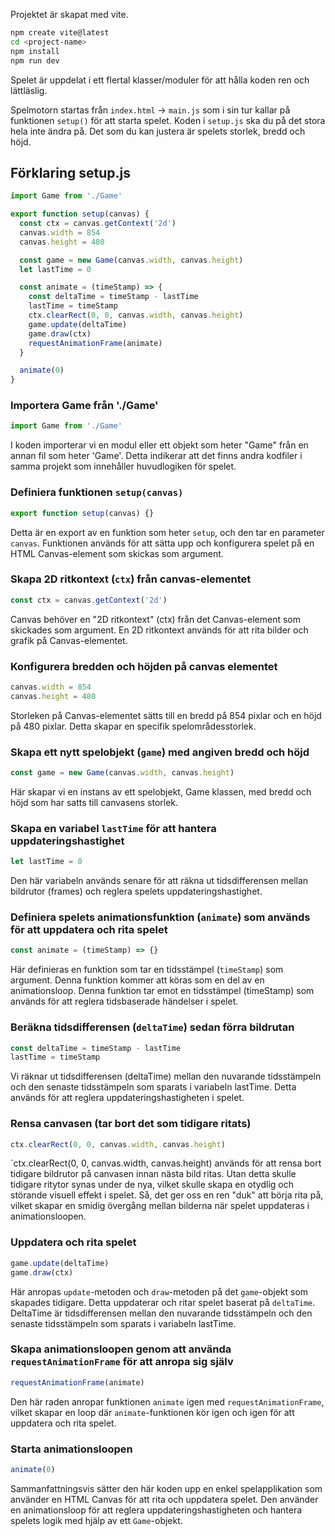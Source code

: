 Projektet är skapat med vite.

```bash
npm create vite@latest
cd <project-name>
npm install
npm run dev
```
Spelet är uppdelat i ett flertal klasser/moduler för att hålla koden ren och lättläslig.

Spelmotorn startas från `index.html` -> `main.js` som i sin tur kallar på funktionen `setup()` för att starta spelet.
Koden i `setup.js` ska du på det stora hela inte ändra på. Det som du kan justera är spelets storlek, bredd och höjd.

## Förklaring setup.js

```javascript
import Game from './Game'

export function setup(canvas) {
  const ctx = canvas.getContext('2d')
  canvas.width = 854
  canvas.height = 480

  const game = new Game(canvas.width, canvas.height)
  let lastTime = 0

  const animate = (timeStamp) => {
    const deltaTime = timeStamp - lastTime
    lastTime = timeStamp
    ctx.clearRect(0, 0, canvas.width, canvas.height)
    game.update(deltaTime)
    game.draw(ctx)
    requestAnimationFrame(animate)
  }

  animate(0)
}
```

### Importera Game från './Game'

```javascript
import Game from './Game'
```

I koden importerar vi en modul eller ett objekt som heter "Game" från en annan fil som heter 'Game'. Detta indikerar att det finns andra kodfiler i samma projekt som innehåller huvudlogiken för spelet.

### Definiera funktionen `setup(canvas)`

```javascript
export function setup(canvas) {}
```

Detta är en export av en funktion som heter `setup`, och den tar en parameter `canvas`. Funktionen används för att sätta upp och konfigurera spelet på en HTML Canvas-element som skickas som argument.

### Skapa 2D ritkontext (`ctx`) från canvas-elementet

```javascript
const ctx = canvas.getContext('2d')
```

Canvas behöver en "2D ritkontext" (ctx) från det Canvas-element som skickades som argument. En 2D ritkontext används för att rita bilder och grafik på Canvas-elementet.

### Konfigurera bredden och höjden på canvas elementet

```javascript
canvas.width = 854
canvas.height = 480
```

Storleken på Canvas-elementet sätts till en bredd på 854 pixlar och en höjd på 480 pixlar. Detta skapar en specifik spelområdesstorlek.

### Skapa ett nytt spelobjekt (`game`) med angiven bredd och höjd

```javascript
const game = new Game(canvas.width, canvas.height)
```

Här skapar vi en instans av ett spelobjekt, Game klassen, med bredd och höjd som har satts till canvasens storlek.

### Skapa en variabel `lastTime` för att hantera uppdateringshastighet

```javascript
let lastTime = 0
```

Den här variabeln används senare för att räkna ut tidsdifferensen mellan bildrutor (frames) och reglera spelets uppdateringshastighet.

### Definiera spelets animationsfunktion (`animate`) som används för att uppdatera och rita spelet

```javascript
const animate = (timeStamp) => {}
```

Här definieras en funktion som tar en tidsstämpel (`timeStamp`) som argument. Denna funktion kommer att köras som en del av en animationsloop. Denna funktion tar emot en tidsstämpel (timeStamp) som används för att reglera tidsbaserade händelser i spelet.

### Beräkna tidsdifferensen (`deltaTime`) sedan förra bildrutan

```javascript
const deltaTime = timeStamp - lastTime
lastTime = timeStamp
```

Vi räknar ut tidsdifferensen (deltaTime) mellan den nuvarande tidsstämpeln och den senaste tidsstämpeln som sparats i variabeln lastTime. Detta används för att reglera uppdateringshastigheten i spelet.

### Rensa canvasen (tar bort det som tidigare ritats)

```javascript
ctx.clearRect(0, 0, canvas.width, canvas.height)
```

`ctx.clearRect(0, 0, canvas.width, canvas.height) används för att rensa bort tidigare bildrutor på canvasen innan nästa bild ritas. Utan detta skulle tidigare ritytor synas under de nya, vilket skulle skapa en otydlig och störande visuell effekt i spelet. Så, det ger oss en ren "duk" att börja rita på, vilket skapar en smidig övergång mellan bilderna när spelet uppdateras i animationsloopen.

### Uppdatera och rita spelet

```javascript
game.update(deltaTime)
game.draw(ctx)
```

Här anropas `update`-metoden och `draw`-metoden på det `game`-objekt som skapades tidigare. Detta uppdaterar och ritar spelet baserat på `deltaTime`. DeltaTime är tidsdifferensen mellan den nuvarande tidsstämpeln och den senaste tidsstämpeln som sparats i variabeln lastTime. 

### Skapa animationsloopen genom att använda `requestAnimationFrame` för att anropa sig själv

```javascript
requestAnimationFrame(animate)
```

Den här raden anropar funktionen `animate` igen med `requestAnimationFrame`, vilket skapar en loop där `animate`-funktionen kör igen och igen för att uppdatera och rita spelet.

### Starta animationsloopen

```javascript
animate(0)
```

Sammanfattningsvis sätter den här koden upp en enkel spelapplikation som använder en HTML Canvas för att rita och uppdatera spelet. Den använder en animationsloop för att reglera uppdateringshastigheten och hantera spelets logik med hjälp av ett `Game`-objekt.